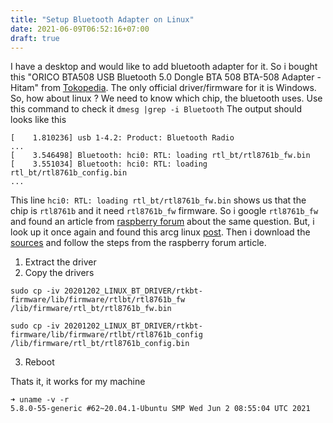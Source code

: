 ```yaml
---
title: "Setup Bluetooth Adapter on Linux"
date: 2021-06-09T06:52:16+07:00
draft: true
---
```


I have a desktop and would like to add bluetooth adapter for it. So i bought 
this "ORICO BTA508 USB Bluetooth 5.0 Dongle BTA 508 BTA-508 Adapter - Hitam" from [Tokopedia](https://www.tokopedia.com/clickandgo/orico-bta508-usb-bluetooth-5-0-dongle-bta-508-bta-508-adapter-hitam). The only official driver/firmware for it is Windows. 
So, how about linux ? We need to know which chip, the bluetooth uses. Use this command to check it `dmesg |grep -i Bluetooth`
The output should looks like this
```
[    1.810236] usb 1-4.2: Product: Bluetooth Radio
...
[    3.546498] Bluetooth: hci0: RTL: loading rtl_bt/rtl8761b_fw.bin
[    3.551034] Bluetooth: hci0: RTL: loading rtl_bt/rtl8761b_config.bin
...
```

This line `hci0: RTL: loading rtl_bt/rtl8761b_fw.bin` shows us that the chip is `rtl8761b` and it need `rtl8761b_fw` firmware.
So i google `rtl8761b_fw` and found an article from [raspberry forum](https://www.raspberrypi.org/forums/viewtopic.php?t=294634) about the same question.
But, i look up it once again and found this arcg linux [post](https://aur.archlinux.org/packages/rtl8761b-fw/). Then i download the [sources](https://mpow.s3-us-west-1.amazonaws.com/mpow_BH519A_driver+for+Linux.7z) and follow the steps from the raspberry forum article. 

1. Extract the driver
2. Copy the drivers
```
sudo cp -iv 20201202_LINUX_BT_DRIVER/rtkbt-firmware/lib/firmware/rtlbt/rtl8761b_fw /lib/firmware/rtl_bt/rtl8761b_fw.bin

sudo cp -iv 20201202_LINUX_BT_DRIVER/rtkbt-firmware/lib/firmware/rtlbt/rtl8761b_config /lib/firmware/rtl_bt/rtl8761b_config.bin
```
3. Reboot

Thats it, it works for my machine
```
➜ uname -v -r   
5.8.0-55-generic #62~20.04.1-Ubuntu SMP Wed Jun 2 08:55:04 UTC 2021
```